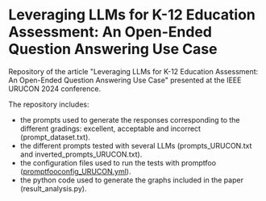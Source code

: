 # Leveraging LLMs for K-12 Education Assessment: An Open-Ended Question Answering Use Case
Repository of the article "Leveraging LLMs for K-12 Education Assessment: An Open-Ended Question Answering Use Case" presented at the IEEE URUCON 2024 conference.

The repository includes:
* the prompts used to generate the responses corresponding to the different gradings: excellent, acceptable and incorrect (prompt_dataset.txt).
* the different prompts tested with several LLMs (prompts_URUCON.txt and inverted_prompts_URUCON.txt).
* the configuration files used to run the tests with promptfoo ([promptfooconfig_URUCON.yml](https://github.com/gcapde/eval_llms_edutech_assessment/blob/main/promptfooconfig_URUCON.yml)).
* the python code used to generate the graphs included in the paper (result_analysis.py).
